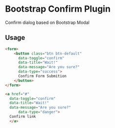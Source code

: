 # Bootstrap Confirm Plugin
Confirm dialog based on Bootstrap Modal

## Usage
```html
<form>
    <button class="btn btn-default" 
      data-toggle="confirm" 
      data-title="Wait!" 
      data-message="Are you sure?"
      data-type="success">
      Confirm Form Submition
    </button>
</form>

<a href="#" 
  data-toggle="confirm" 
  data-title="Wait!" 
  data-message="Are you sure?"
      data-type="danger">
  Confirm link
  </a>
```
